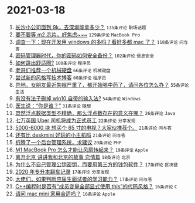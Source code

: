 # 2021-03-18

1. [长沙小公司面到 9k，去深圳能拿多少？](https://www.v2ex.com/t/762681) `135条评论` `职场话题`
1. [要不要等 m2 芯片，好焦虑~~~](https://www.v2ex.com/t/762693) `129条评论` `MacBook Pro`
1. [调查一下：现在开发用 windows 的多吗？看好多都 mac 了？](https://www.v2ex.com/t/762674) `118条评论` `问与答`
1. [密码管理器时代，你的密码如何安全备份？](https://www.v2ex.com/t/762689) `102条评论` `信息安全`
1. [如何跳出舒适圈?](https://www.v2ex.com/t/762692) `100条评论` `程序员`
1. [老哥们推荐一个机械硬盘](https://www.v2ex.com/t/762714) `66条评论` `机械键盘`
1. [尝试新的风格写技术博客](https://www.v2ex.com/t/762732) `60条评论` `程序员`
1. [异地，女朋友最近失眠严重了，都开始喝中药了，请问各位怎么办？](https://www.v2ex.com/t/762792) `55条评论` `生活`
1. [有没有法子删掉 win10 自带的输入法?](https://www.v2ex.com/t/762662) `54条评论` `Windows`
1. [医生说：“你是谁？”](https://www.v2ex.com/t/762659) `31条评论` `随想`
1. [既然浮点数据类型不精确，那么浮点数存在的意义在哪？](https://www.v2ex.com/t/762814) `26条评论` `Java`
1. [七万英国 Uber 司机将成为正式员工](https://www.v2ex.com/t/762671) `22条评论` `分享发现`
1. [5000-6000 块 想买个 65 寸的电视？大家伙推荐个。](https://www.v2ex.com/t/762803) `21条评论` `问与答`
1. [还有比 deskmini 好玩的小主机吗](https://www.v2ex.com/t/762666) `21条评论` `问与答`
1. [折腾了一个后台管理系统，求建议](https://www.v2ex.com/t/762891) `20条评论` `PHP`
1. [M1 MacBook Pro 怎么才能让风扇转起来？](https://www.v2ex.com/t/762887) `19条评论` `Apple`
1. [离开北京 讲讲我和北京的故事 恋情篇](https://www.v2ex.com/t/762733) `18条评论` `北京`
1. [为什么不自己管理公钥密钥，而要用第三方的钱包软件？](https://www.v2ex.com/t/762980) `17条评论` `区块链`
1. [2020 年专升本翻车记录](https://www.v2ex.com/t/762893) `17条评论` `分享发现`
1. [大佬们，如果判断应届生面试者的学习能力？](https://www.v2ex.com/t/762661) `17条评论` `问与答`
1. [C++编程时是否有“成员变量全部显式使用 this”的代码风格？](https://www.v2ex.com/t/762899) `16条评论` `C`
1. [请问 mac mini 家用合适吗？](https://www.v2ex.com/t/762866) `16条评论` `Apple`
